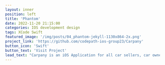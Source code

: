 ```yaml
---
layout: inner
position: left
title: 'Phantom'
date: 2022-11-20 21:15:00
categories: IOS development design
tags: XCode Swift
featured_image: '/img/posts/04_phantom-jekyll-1130x864-2x.png'
project_link: 'https://github.com/codepath-ios-group23/Carpany'
button_icon: 'Swift'
button_text: 'Visit Project'
lead_text: "Carpany is an iOS Application for all car sellers, car owners and car fans. In Carpany, people can stay up-to-date with the latest car news, filter the posts they are interested in and read the full text, and search for information about specific cars and car-related products, including: release dates, latest prices and discounts, word of mouth and reviews, etc. In addition, car fans with the same interests can create their own circles of different themes and chat, share posts and post messages in them. Users can also add friends to each other, share and chat. Various posts within the software can also be shared on different social media platforms. Car manufacturers and retailers of related products can also register in the application and post information and posts about their products. In addition, the application also integrates with the map function, which allows people to find parking lots, related stores, gas stations, as well as mark the related car retailers and product discount stores according to the cars owned by different users, etc."
---
```

